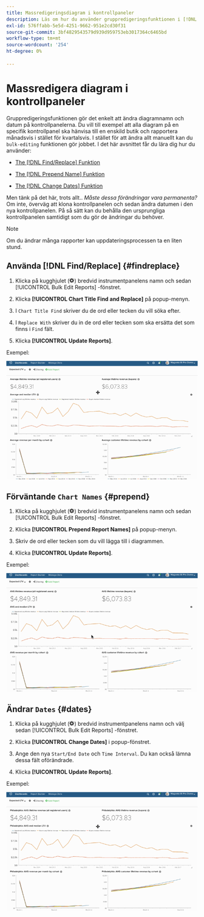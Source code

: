 ```yaml
---
title: Massredigeringsdiagram i kontrollpaneler
description: Läs om hur du använder gruppredigeringsfunktionen i [!DNL Commerce Intelligence].
exl-id: 576ffabb-5e5d-4251-9662-951e2cd30f31
source-git-commit: 3bf4829543579d939d959753eb3017364c6465bd
workflow-type: tm+mt
source-wordcount: '254'
ht-degree: 0%

---
```


# Massredigera diagram i kontrollpaneler

Gruppredigeringsfunktionen gör det enkelt att ändra diagramnamn och datum på kontrollpanelerna. Du vill till exempel att alla diagram på en specifik kontrollpanel ska hänvisa till en enskild butik och rapportera månadsvis i stället för kvartalsvis. I stället för att ändra allt manuellt kan du `bulk-editing` funktionen gör jobbet. I det här avsnittet får du lära dig hur du använder:

* [The [!DNL Find/Replace] Funktion](#findreplace)

* [The [!DNL Prepend Name] Funktion](#prepend)

* [The [!DNL Change Dates] Funktion](#dates)

Men tänk på det här, trots allt.. *Måste dessa förändringar vara permanenta?* Om inte, överväg att klona kontrollpanelen och sedan ändra datumen i den nya kontrollpanelen. På så sätt kan du behålla den ursprungliga kontrollpanelen samtidigt som du gör de ändringar du behöver.

>[!NOTE]
>
>Om du ändrar många rapporter kan uppdateringsprocessen ta en liten stund.

## Använda [!DNL Find/Replace] {#findreplace}

1. Klicka på kugghjulet (![](../../assets/gear-icon.png)) bredvid instrumentpanelens namn och sedan [!UICONTROL Bulk Edit Reports] -fönstret.

1. Klicka **[!UICONTROL Chart Title Find and Replace]** på popup-menyn.

1. I `Chart Title Find` skriver du de ord eller tecken du vill söka efter.

1. I `Replace With` skriver du in de ord eller tecken som ska ersätta det som finns i `Find` fält.

1. Klicka **[!UICONTROL Update Reports]**.

Exempel:

![massredigering](../../assets/bulk_edit.gif)

## Förväntande `Chart Names` {#prepend}

1. Klicka på kugghjulet (![](../../assets/gear-icon.png)) bredvid instrumentpanelens namn och sedan [!UICONTROL Bulk Edit Reports] -fönstret.

1. Klicka **[!UICONTROL Prepend Report Names]** på popup-menyn.

1. Skriv de ord eller tecken som du vill lägga till i diagrammen.

1. Klicka **[!UICONTROL Update Reports]**.

Exempel:

![prepend](../../assets/prepend.gif)

## Ändrar `Dates` {#dates}

1. Klicka på kugghjulet (![](../../assets/gear-icon.png)) bredvid instrumentpanelens namn och välj sedan [!UICONTROL Bulk Edit Reports] -fönstret.

1. Klicka **[!UICONTROL Change Dates]** i popup-fönstret.

1. Ange den nya `Start/End Date` och `Time Interval`. Du kan också lämna dessa fält oförändrade.

1. Klicka **[!UICONTROL Update Reports]**.

Exempel:

![ändringsdatum](../../assets/dates.gif)
